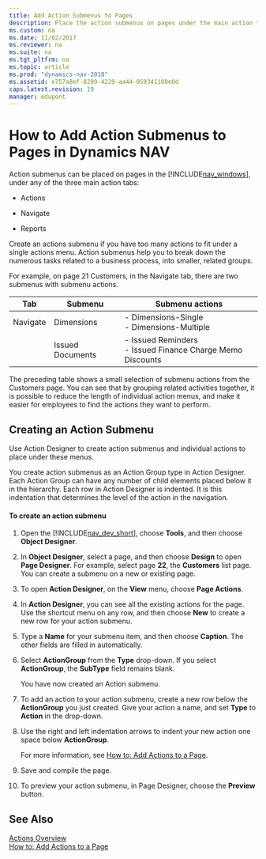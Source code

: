 ```yaml
---
title: Add Action Submenus to Pages
description: Place the action submenus on pages under the main action tabs including Actions, Navigate, Report tabs in the Windows Client for Microsoft Dynamics NAV.
ms.custom: na
ms.date: 11/02/2017
ms.reviewer: na
ms.suite: na
ms.tgt_pltfrm: na
ms.topic: article
ms.prod: "dynamics-nav-2018"
ms.assetid: e757a8ef-8299-4229-aa44-059341100e0d
caps.latest.revision: 19
manager: edupont
---
```

# How to Add Action Submenus to Pages in Dynamics NAV
Action submenus can be placed on pages in the [!INCLUDE[nav_windows](includes/nav_windows_md.md)], under any of the three main action tabs:  
  
-   Actions  
  
-   Navigate  
  
-   Reports  
  
 Create an actions submenu if you have too many actions to fit under a single actions menu. Action submenus help you to break down the numerous tasks related to a business process, into smaller, related groups.  
  
 For example, on page 21 Customers, in the Navigate tab, there are two submenus with submenu actions.  
  
|Tab|Submenu|Submenu actions|  
|---------|-------------|---------------------|  
|Navigate|Dimensions|-   Dimensions-Single<br />-   Dimensions-Multiple|  
||Issued Documents|-   Issued Reminders<br />-   Issued Finance Charge Memo Discounts|  
  
 The preceding table shows a small selection of submenu actions from the Customers page. You can see that by grouping related activities together, it is possible to reduce the length of individual action menus, and make it easier for employees to find the actions they want to perform.  
  
## Creating an Action Submenu  
 Use Action Designer to create action submenus and individual actions to place under these menus.  
  
 You create action submenus as an Action Group type in Action Designer. Each Action Group can have any number of child elements placed below it in the hierarchy. Each row in Action Designer is indented. It is this indentation that determines the level of the action in the navigation.  
  
#### To create an action submenu  
  
1.  Open the [!INCLUDE[nav_dev_short](includes/nav_dev_short_md.md)], choose **Tools**, and then choose **Object Designer**.  
  
2.  In **Object Designer**, select a page, and then choose **Design** to open **Page Designer**. For example, select page **22**, the **Customers** list page. You can create a submenu on a new or existing page.  
  
3.  To open **Action Designer**, on the **View** menu, choose **Page Actions**.  
  
4.  In **Action Designer**, you can see all the existing actions for the page. Use the shortcut menu on any row, and then choose **New** to create a new row for your action submenu.  
  
5.  Type a **Name** for your submenu item, and then choose **Caption**. The other fields are filled in automatically.  
  
6.  Select **ActionGroup** from the **Type** drop-down. If you select **ActionGroup**, the **SubType** field remains blank.  
  
     You have now created an Action submenu.  
  
7.  To add an action to your action submenu, create a new row below the **ActionGroup** you just created. Give your action a name, and set **Type** to **Action** in the drop-down.  
  
8.  Use the right and left indentation arrows to indent your new action one space below **ActionGroup**.  
  
     For more information, see [How to: Add Actions to a Page](How-to--Add-Actions-to-a-Page.md).  
  
9. Save and compile the page.  
  
10. To preview your action submenu, in Page Designer, choose the **Preview** button.  
  
## See Also  
 [Actions Overview](Actions-Overview.md)   
 [How to: Add Actions to a Page](How-to--Add-Actions-to-a-Page.md)